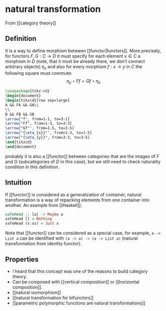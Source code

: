 # natural transformation
From [[category theory]]

## Definition
It is a way to define morphism between [[functor|functors]]. More precisely, for functors $F, G: C \to D$ it must specify for each element $x \in C$ a morphism in $D$ (note, that it must be already there, we don’t connect arbitrary objects) $\eta_x$ and also for every morphism $f: x \to y$ in $C$ the following square must commute:
$$ \eta_{y}\circ F f = G f \circ \eta_{x}$$

```tikz
\usepackage{tikz-cd}
\begin{document}
\begin{tikzcd}[row sep=large]
A && FA && GA\\
\\
B && FB && GB 
\arrow["f", from=1-1, to=3-1]
\arrow["Ff", from=1-3, to=3-3]
\arrow["Gf"', from=1-5, to=3-5]
\arrow["{\eta_{x}}"', from=1-3, to=1-5]
\arrow["{\eta_{y}}", from=3-3, to=3-5]
\end{tikzcd}
\end{document}
```

probably it is also a [[functor]] between categories that are the images of $F$ and $G$ (subcategories of $D$ in this case), but we still need to check naturality condition in this definition.

## Intuition
If [[functor]] is considered as a generalization of container, natural transformation is a way of repacking elements from one container into another. An example from [[Haskell]]:
``` haskell
safeHead :: [a] -> Maybe a
safeHead [] = Nothing
safeHead (x:xs) = Just x
```

Note that [[functor]] can be considered as a special case, for example, `a -> List a` can be identified with `(a -> a) -> (a -> List a)` (natural transformation from identity functor). 

## Properties
- I heard that this concept was one of the reasons to build category theory.
- Can be composed with [[vertical composition]] or [[horizontal composition]].
- [[natural isomorphism]]
- [[natural transformation for bifunctors]]
- [[parametric polymorphic functions are natural transformations]]